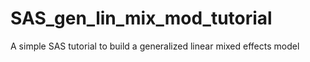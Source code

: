 # SAS_gen_lin_mix_mod_tutorial
A simple SAS tutorial to build a generalized linear mixed effects model
